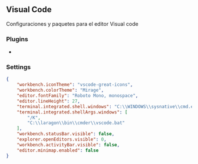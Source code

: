 ## Visual Code

Configuraciones y paquetes para el editor Visual code

### Plugins

* 
### Settings

```json
{
    "workbench.iconTheme": "vscode-great-icons",
    "workbench.colorTheme": "Mirage",
    "editor.fontFamily": "Roboto Mono, monospace",
    "editor.lineHeight": 27,
    "terminal.integrated.shell.windows": "C:\\WINDOWS\\sysnative\\cmd.exe",
    "terminal.integrated.shellArgs.windows": [
        "/K",
        "C:\\laragon\\bin\\cmder\\vscode.bat"
    ],
    "workbench.statusBar.visible": false,
    "explorer.openEditors.visible": 0,
    "workbench.activityBar.visible": false,
    "editor.minimap.enabled": false
}
```
